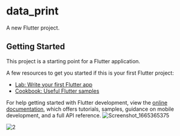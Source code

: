 # data_print

A new Flutter project.

## Getting Started

This project is a starting point for a Flutter application.

A few resources to get you started if this is your first Flutter project:

- [Lab: Write your first Flutter app](https://docs.flutter.dev/get-started/codelab)
- [Cookbook: Useful Flutter samples](https://docs.flutter.dev/cookbook)

For help getting started with Flutter development, view the
[online documentation](https://docs.flutter.dev/), which offers tutorials,
samples, guidance on mobile development, and a full API reference.
![Screenshot_1665365375](https://user-images.githubusercontent.com/52729945/194793982-d0a16b9b-34e8-454b-a171-61b5a6b813ec.png)

![2](https://user-images.githubusercontent.com/52729945/194383517-f8c664ff-d69c-4c5d-8515-ad67c8d580ad.jpg)

